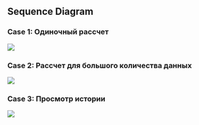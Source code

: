 ## Sequence Diagram

### Case 1: Одиночный рассчет

![](https://www.plantuml.com/plantuml/svg/TPB1JiCm38RlUGfhfqtQ1EBO0vgM5TYX1q3qxhK68j8a9CvWF3t9raeB4YUhxcT_lwoi0wFdE6Y17LiFBu6ySAcbEkNGCCnsnaK6QGrxgpNv6M20dImXYRgB6bbP0xLvKuPEcAnBh5KXebO_Px2nVTHdi6r4Zunx35GkUr0XnJh2TfEvL8J84M5rcp9KoSNfutBW77V-UBq4jmIPYhnPY9tC4xAkuCxwB_Gzg1ENfKBMqqzfXzGbs7l2ZnKTo82pod20-Q3C4WRyNcHyj3yHHs-Wkz1x2b7pwDjkAdZ60_rFj4tUyXafC1oAuxnQFw5jCw7tPCWZqnzsthsZvwjqFqsBZ9VvIjX6Td7ovrjMi5N1QJoEFa3JbpD2hCdq-P7y0W00)

### Case 2: Рассчет для большого количества данных
![](https://www.plantuml.com/plantuml/svg/XPAn2jim48PtFSMHAO66xXvAi9EqYsbfYVUBV754PKcSJcdJfwyKEs3JePCH-lwVxtmwH46MD5g5MZp39HAhW2n6cu1EO5EZw3iqtWbxQuatW17gPWqrQ7MoACOxEBd1E7fXpMcDTIOcjERF1BQ-JtO2krRrA7Z5IEkoBoPchISSwyBbZr954VQViaC5bs0zzZ0vdeqb-6Na3cEoOa8-6HUIH5KtEP335Mo_XjABTWS_y45mVILl9JcIO96OwUPKmJVscc84mWozke19U-xpOOegwts0i-T_6GK0kUNTrVWntn5ScV3ddXxa87ZZ9C9sDEu3ZFXxfyZrAaVcwRwJ97Q0my0qe50_w-h53sAAoQv6B7Fz5-pQ399xDywNSFCCZ-MILDU-yS_aY55e3S1Mtv4bVipRinHt9R3MN-C-IKWoMvHLLd0qCLXyBi65hpfapV90_m80)

### Case 3: Просмотр истории
![](https://www.plantuml.com/plantuml/svg/TP71IiGm48RlUOgXT_7UWsox4VIeRp2RZDk1PXAJYRflRqmHA-oU0iF_VVyFEHJ5h3Mi1ft639CFB2Qr6pjEA0f3Fu75ifmYPZy05fYiyQXuma8m775rTKNbAF34fMakOEUUixCn6t_tqA0HNkczKb7G21zCd-1sxBAnPh8jtT0HNYerrpwJoSNiYx7pdr5hbgkXJTJxHx1SqegNgut_DpuBAwCIU5I4W89d2YGACL7ku6xYunUv-fkjgJrqxsabfTt6OvGtpW7SWdAc6yCss7UJCGSI__Cjtm00)